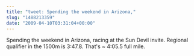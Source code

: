 ```yaml
---
title: "tweet: Spending the weekend in Arizona,"
slug: "1488213359"
date: "2009-04-10T03:31:04+00:00"
---
```

Spending the weekend in Arizona, racing at the Sun Devil invite.  Regional qualifier in the 1500m is 3:47.8. That's ~ 4:05.5 full mile.